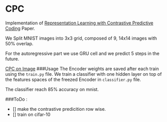# CPC
Implementation of [Representation Learning with Contrastive Predictive Coding](https://arxiv.org/abs/1807.03748) Paper.

We Split MNIST images into 3x3 grid, composed of 9, 14x14 images with 50% overlap.

For the autoregressive part we use GRU cell and we predict 5 steps in the future. 

[CPC on Image](https://raw.github.com/medabid1/CPC/master/imgs/vision.png?raw=true)
###Usage
The Encoder weights are saved after each train using the `train.py` file.
We train a classifier with one hidden layer on top of the features spaces of the freezed Encoder in `classifier.py` file.

The classifier reach 85% accuracy on mnist.

###ToDo :
- [] make the contrastive predicition row wise.
- [] train on cifar-10
